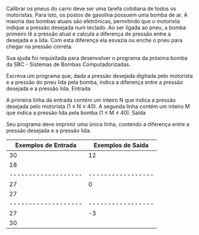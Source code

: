 Calibrar os pneus do carro deve ser uma tarefa cotidiana de todos os motoristas. Para isto, os postos de gasolina possuem uma bomba de ar. A maioria das bombas atuais são eletrônicas, permitindo que o motorista indique a pressão desejada num teclado. Ao ser ligada ao pneu, a bomba primeiro lê a pressão atual e calcula a diferença de pressão entre a desejada e a lida. Com esta diferença ela esvazia ou enche o pneu para chegar na pressão correta.

Sua ajuda foi requisitada para desenvolver o programa da próxima bomba da SBC - Sistemas de Bombas Computadorizadas.

Escreva um programa que, dada a pressão desejada digitada pelo motorista e a pressão do pneu lida pela bomba, indica a diferença entre a pressão desejada e a pressão lida.
Entrada

A primeira linha da entrada contém um inteiro N que indica a pressão desejada pelo motorista (1 ≤ N ≤ 40). A segunda linha contém um inteiro M que indica a pressão lida pela bomba (1 ≤ M ≤ 40).
Saída

Seu programa deve imprimir uma única linha, contendo a diferença entre a pressão desejada e a pressão lida.

| Exemplos de Entrada |	Exemplos de Saída |
| ------------------- | ----------------- |
| 30                  | 12                |
| 18                  |                   |
| ------------------- | ----------------- |
| 27                  | 0                 |
| 27	              |                   |
| ------------------- | ----------------- |
| 27                  | -3                |
| 30                  |                   |
	

